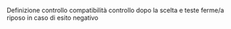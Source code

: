 Definizione controllo compatibilità 
    controllo dopo la scelta e teste ferme/a riposo in caso di esito negativo